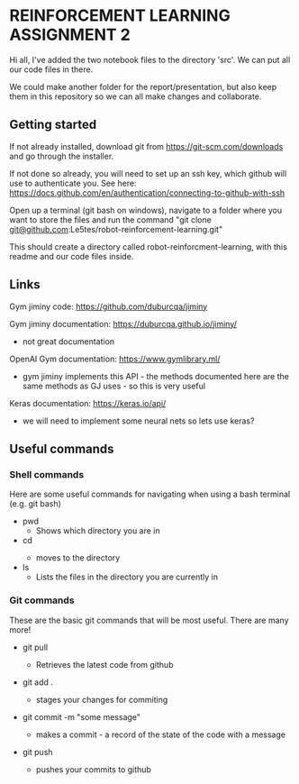 # REINFORCEMENT LEARNING ASSIGNMENT 2

Hi all, I've added the two notebook files to the directory 'src'.
We can put all our code files in there.

We could make another folder for the report/presentation, but also keep them in this repository so we can all make changes and collaborate.

## Getting started
If not already installed, download git from https://git-scm.com/downloads and go through the installer.

If not done so already, you will need to set up an ssh key, which github will use to authenticate you. See here: https://docs.github.com/en/authentication/connecting-to-github-with-ssh

Open up a terminal (git bash on windows), navigate to a folder where you want to store the files and run the command "git clone git@github.com:Le5tes/robot-reinforcement-learning.git"

This should create a directory called robot-reinforcment-learning, with this readme and our code files inside.

## Links
Gym jiminy code: https://github.com/duburcqa/jiminy

Gym jiminy documentation: https://duburcqa.github.io/jiminy/
- not great documentation

OpenAI Gym documentation: https://www.gymlibrary.ml/
- gym jiminy implements this API - the methods documented here are the same methods as GJ uses - so this is very useful

Keras documentation: https://keras.io/api/
- we will need to implement some neural nets so lets use keras?

## Useful commands
### Shell commands
Here are some useful commands for navigating when using a bash terminal (e.g. git bash)

- pwd
  - Shows which directory you are in
- cd <directory name>
  - moves to the directory
- ls
  - Lists the files in the directory you are currently in 

### Git commands
These are the basic git commands that will be most useful.
There are many more!

- git pull
  - Retrieves the latest code from github

- git add .
  - stages your changes for commiting

- git commit -m "some message"
  - makes a commit - a record of the state of the code with a message

- git push
  - pushes your commits to github